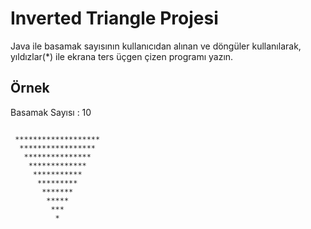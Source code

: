 # Inverted Triangle Projesi

Java ile basamak sayısının kullanıcıdan alınan ve döngüler kullanılarak, yıldızlar(*) ile ekrana ters üçgen çizen programı yazın.

## Örnek
Basamak Sayısı : 10
<pre><code>
 *******************
  *****************
   ***************
    *************
     ***********
      *********
       *******
        *****
         ***
          *
</code></pre>